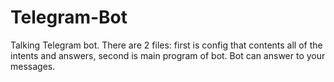 # Telegram-Bot
Talking Telegram bot. There are 2 files: first is config that contents all of the intents and answers, second is main program of bot. Bot can answer to your messages.
